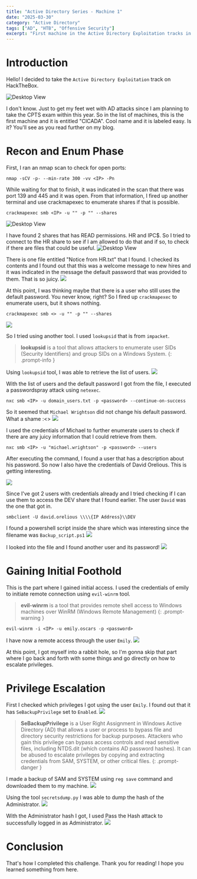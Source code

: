```yaml
---
title: "Active Directory Series - Machine 1"
date: "2025-03-30"
category: "Active Directory"
tags: ["AD", "HTB", "Offensive Security"]
excerpt: "First machine in the Active Directory Exploitation tracks in HackTheBox. This is a chill machine, but full of new learnings."
---
```


# Introduction

Hello! I decided to take the `Active Directory Exploitation` track on HackTheBox. 

![Desktop View](/ad-series-1/image1.png)

I don't know. Just to get my feet wet with AD attacks since I am planning to take the CPTS exam within this year. 
So in the list of machines, this is the first machine and it is entitled "CICADA". Cool name and it is labeled easy. Is it? You'll see as you read further on my blog.

# Recon and Enum Phase

First, I ran an nmap scan to check for open ports:

```
nmap -sCV -p- --min-rate 300 -vv <IP> -Pn
```

While waiting for that to finish, it was indicated in the scan that there was port 139 and 445 and it was open. From that information, I fired up another terminal and 
use crackmapexec to enumerate shares if that is possible. 

```
crackmapexec smb <IP> -u "" -p "" --shares
```
![Desktop View](ad-series-1/ss1.png)

I have found 2 shares that has READ permissions. HR and IPC$. So I tried to connect to the HR share to see if I am allowed to do that and if so, to check if there are 
files that could be useful.
![Desktop View](/ad-series-1/ss2.png)

There is one file entitled "Notice from HR.txt" that I found. I checked its contents and I found out that this was a welcome message to new hires and it was indicated in the message the default password that was provided to them. That is so juicy.
![](/ad-series-1/ss3.png)

At this point, I was thinking maybe that there is a user who still uses the default password. You never know, right? So I fired up `crackmapexec` to enumerate users, but it shows nothing.

```
crackmapexec smb <> -u "" -p "" --shares
```
![](/ad-series-1/ss4.png)

So I tried using another tool. I used `lookupsid` that is from `impacket`.
> **lookupsid** is a tool that allows attackers to enumerate user SIDs (Security Identifiers) and group SIDs on a Windows System.
{: .prompt-info }

Using `lookupsid` tool, I was able to retrieve the list of users.
![](/ad-series-1/ss5.png)


With the list of users and the default password I got from the file, I executed a passwordspray attack using `netexec`.
```
nxc smb <IP> -u domain_users.txt -p <password> --continue-on-success
```
So it seemed that `Michael Wrightson` did not change his default password. What a shame :<>
![](/ad-series-1/ss6.png)

I used the credentials of Michael to further enumerate users to check if there are any juicy information that I could retrieve from them.
```
nxc smb <IP> -u "michael.wrightson" -p <password> --users
```

After executing the command, I found a user that has a description about his password. So now I also have the credentials of David Orelious. This is getting interesting. 

![](/ad-series-1/ss7.png)

Since I've got 2 users with credentials already and I tried checking if I can use them to access the DEV share that I found earlier. The user `David` was the one that got in.
```
smbclient -U david.orelious \\\\{IP Address}\\DEV
```

 I found a powershell script inside the share which was interesting since the filename was `Backup_script.ps1`
 ![](/ad-series-1/ss8.png)

I looked into the file and I found another user and its password! 
 ![](/ad-series-1/ss9.png)

# Gaining Initial Foothold

This is the part where I gained initial access. I used the credentials of emily to initiate remote connection using `evil-winrm` tool. 
> **evil-winrm** is a tool that provides remote shell access to Windows machines over WinRM (Windows Remote Management)
{: .prompt-warning }

```
evil-winrm -i <IP> -u emily.oscars -p <password>
```

I have now a remote access through the user `Emily`.
 ![](/ad-series-1/ss10.png)

At this point, I got myself into a rabbit hole, so I'm gonna skip that part where I go back and forth with some things and go directly on how to escalate privileges. 

# Privilege Escalation

First I checked which privileges I got using the user `Emily`. I found out that it has `SeBackupPrivilege` set to `Enabled`.
 ![](/ad-series-1/ss12.png)
> **SeBackupPrivilege** is a User Right Assignment in Windows Active Directory (AD) that allows a user or process to bypass file and directory security restrictions for backup purposes. Attackers who gain this privilege can bypass access controls and read sensitive files, including NTDS.dit (which contains AD password hashes). It can be abused to escalate privileges by copying and extracting credentials from SAM, SYSTEM, or other critical files.
{: .prompt-danger }

I made a backup of SAM and SYSTEM using `reg save` command and downloaded them to my machine.
 ![](/ad-series-1/ss13.png)

Using the tool `secretsdump.py` I was able to dump the hash of the Administrator.
 ![](/ad-series-1/ss15.png)

With the Administrator hash I got, I used Pass the Hash attack to successfully logged in as Administrator.
 ![](/ad-series-1/ss16.png)

# Conclusion

That's how I completed this challenge. Thank you for reading! I hope you learned something from here. 